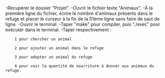 -Récupérer le dossier "Projet".
-Ouvrir le fichier texte "Animaux".
-À la première ligne du fichier, écrire le nombre d'animaux présents dans le refuge et placer le curseur à la fin de la 51ème ligne sans faire de saut de ligne.
-Ouvrir le terminal.
-Taper "make" pour compiler, puis "./exec" pour exécuter dans le terminal.
-Taper respectivement :

        1 pour chercher un animal

        2 pour ajouter un animal dans le refuge

        3 pour adopter un animal du refuge

        4 pour voir la quantité de nourriture à donner aux animaux du refuge.


